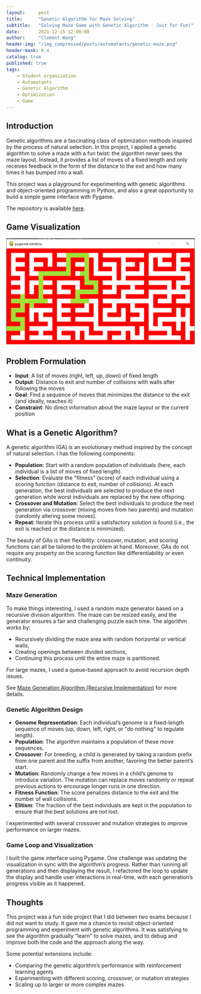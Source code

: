 ```yaml
---
layout:     post
title:      "Genetic Algorithm for Maze Solving"
subtitle:   "Solving Maze Game with Genetic Algorithm - Just for Fun!"
date:       2021-12-15 12:00:00
author:     "Clement Wang"
header-img: "/img_compressed/posts/automatants/genetic-maze.png"
header-mask: 0.4
catalog: true
published: true
tags:
    - Student organization
    - Automatants
    - Genetic Algorithm
    - Optimization
    - Game
---
```


## Introduction

Genetic algorithms are a fascinating class of optimization methods inspired by the process of natural selection. In this project, I applied a genetic algorithm to solve a maze with a fun twist: the algorithm never sees the maze layout. Instead, it provides a list of moves of a fixed length and only receives feedback in the form of the distance to the exit and how many times it has bumped into a wall.

This project was a playground for experimenting with genetic algorithms and object-oriented programming in Python, and also a great opportunity to build a simple game interface with Pygame.

The repository is available [here](https://github.com/clementw168/Genetic-Maze).

## Game Visualization

![Image of the game](/img_compressed/posts/automatants/genetic-maze.png)

## Problem Formulation

- **Input**: A list of moves (right, left, up, down) of fixed length
- **Output**: Distance to exit and number of collisions with walls after following the moves
- **Goal**: Find a sequence of moves that minimizes the distance to the exit (and ideally, reaches it)
- **Constraint**: No direct information about the maze layout or the current position

## What is a Genetic Algorithm?

A genetic algorithm (GA) is an evolutionary method inspired by the concept of natural selection. I has the following components:

- **Population**: Start with a random population of individuals (here, each individual is a list of moves of fixed length).
- **Selection**: Evaluate the "fitness" (score) of each individual using a scoring function (distance to exit, number of collisions). At each generation, the best individuals are selected to produce the next generation while worst individuals are replaced by the new offspring.
- **Crossover and Mutation**: Select the best individuals to produce the next generation via crossover (mixing moves from two parents) and mutation (randomly altering some moves).
- **Repeat**: Iterate this process until a satisfactory solution is found (i.e., the exit is reached or the distance is minimized).

The beauty of GAs is their flexibility: crossover, mutation, and scoring functions can all be tailored to the problem at hand. Moreover, GAs do not require any property on the scoring function like differentiability or even continuity.

## Technical Implementation

### Maze Generation

To make things interesting, I used a random maze generator based on a recursive division algorithm. The maze can be resized easily, and the generator ensures a fair and challenging puzzle each time. The algorithm works by:
- Recursively dividing the maze area with random horizontal or vertical walls,
- Creating openings between divided sections,
- Continuing this process until the entire maze is partitioned.

For large mazes, I used a queue-based approach to avoid recursion depth issues.

See [Maze Generation Algorithm (Recursive Implementation)](https://en.wikipedia.org/wiki/Maze_generation_algorithm#Recursive_implementation) for more details.

### Genetic Algorithm Design

- **Genome Representation**: Each individual’s genome is a fixed-length sequence of moves (up, down, left, right, or "do nothing" to regulate length).
- **Population**: The algorithm maintains a population of these move sequences.
- **Crossover**: For breeding, a child is generated by taking a random prefix from one parent and the suffix from another, favoring the better parent’s start.
- **Mutation**: Randomly change a few moves in a child’s genome to introduce variation. The mutation can replace moves randomly or repeat previous actions to encourage longer runs in one direction.
- **Fitness Function**: The score penalizes distance to the exit and the number of wall collisions.
- **Elitism**: The fraction of the best individuals are kept in the population to ensure that the best solutions are not lost.

I experimented with several crossover and mutation strategies to improve performance on larger mazes.

### Game Loop and Visualization

I built the game interface using Pygame. One challenge was updating the visualization in sync with the algorithm’s progress. Rather than running all generations and then displaying the result, I refactored the loop to update the display and handle user interactions in real-time, with each generation’s progress visible as it happened.


## Thoughts

This project was a fun side project that I did between two exams because I did not want to study. It gave me a chance to revisit object-oriented programming and experiment with genetic algorithms. It was satisfying to see the algorithm gradually "learn" to solve mazes, and to debug and improve both the code and the approach along the way.

Some potential extensions include:
- Comparing the genetic algorithm’s performance with reinforcement learning agents
- Experimenting with different scoring, crossover, or mutation strategies
- Scaling up to larger or more complex mazes

